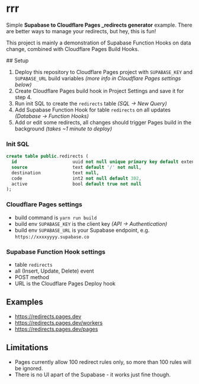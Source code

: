 # rrr
Simple **Supabase to Cloudflare Pages _redirects generator** example. There are better ways to manage your redirects, but hey, this is fun!

This project is mainly a demonstration of Supabase Function Hooks on data change, combined with Cloudflare Pages Build Hooks.

## Setup
1. Deploy this repository to Cloudflare Pages project with `SUPABASE_KEY` and `SUPABASE_URL` build variables _(more info in Cloudflare Pages settings below)_
2. Create Cloudflare Pages build hook in Project Settings and save it for step 4.
3. Run init SQL to create the `redirects` table _(SQL -> New Query)_
4. Add Supabase Function Hook for table `redirects` on all updates _(Database -> Function Hooks)_
5. Add or edit some redirects, all changes should trigger Pages build in the background _(takes ~1 minute to deploy)_

### Init SQL 
```sql
create table public.redirects (
  id                     uuid not null unique primary key default extensions.uuid_generate_v4(),
  source                 text default '/' not null,
  destination            text null,
  code                   int2 not null default 302,
  active                 bool default true not null
);
```

### Cloudflare Pages settings
- build command is `yarn run build`
- build env `SUPABASE_KEY` is the client key _(API -> Authentication)_
- build env `SUPABASE_URL` is your Supabase endpoint, e.g. `https://xxxxyyyy.supabase.co`

### Supabase Function Hook settings
- table `redirects`
- all (Insert, Update, Delete) event
- POST method
- URL is the Cloudflare Pages Deploy hook

## Examples
- https://redirects.pages.dev
- https://redirects.pages.dev/workers
- https://redirects.pages.dev/pages

## Limitations
- Pages currently allow 100 redirect rules only, so more than 100 rules will be ignored.
- There is no UI apart of the Supabase - it works just fine though.
